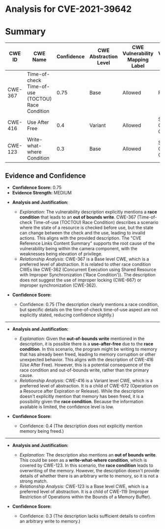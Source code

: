 # Analysis for CVE-2021-39642

# Summary
| CWE ID | CWE Name | Confidence | CWE Abstraction Level | CWE Vulnerability Mapping Label | CWE-Vulnerability Mapping Notes |
|---|---|---|---|---|---|
| CWE-367 | Time-of-check Time-of-use (TOCTOU) Race Condition | 0.75 | Base | Allowed | Primary CWE |
| CWE-416 | Use After Free | 0.4 | Variant | Allowed | Secondary Candidate CWE |
| CWE-123 | Write-what-where Condition | 0.3 | Base | Allowed | Secondary Candidate CWE |

## Evidence and Confidence

*   **Confidence Score:** 0.75
*   **Evidence Strength:** MEDIUM

- **Analysis and Justification:**  
  - *Explanation:* The vulnerability description explicitly mentions a **race condition** that leads to an **out of bounds write**. CWE-367 (Time-of-check Time-of-use (TOCTOU) Race Condition) describes a scenario where the state of a resource is checked before use, but the state can change between the check and the use, leading to invalid actions. This aligns with the provided description. The "CVE Reference Links Content Summary" supports the root cause of the vulnerability being within the camera component, with the weaknesses being elevation of privilege.
  - *Relationship Analysis:* CWE-367 is a Base level CWE, which is a preferred level of abstraction. It is related to other race condition CWEs like CWE-362 (Concurrent Execution using Shared Resource with Improper Synchronization ('Race Condition')). The description does not suggest the use of improper locking (CWE-667) or improper synchronization (CWE-362).

- **Confidence Score:**  
  - Confidence: 0.75 (The description clearly mentions a race condition, but specific details on the time-of-check time-of-use aspect are not explicitly stated, reducing confidence slightly.)

---
- **Analysis and Justification:**
  - *Explanation:* Given the **out-of-bounds write** mentioned in the description, it is possible there is a **use-after-free** due to the **race condition**. In this scenario, the program might be writing to memory that has already been freed, leading to memory corruption or other unexpected behavior. This aligns with the description of CWE-416 (Use After Free). However, this is a potential consequence of the race condition and out-of-bounds write, rather than the primary cause.
  - *Relationship Analysis:* CWE-416 is a Variant level CWE, which is a preferred level of abstraction. It is a child of CWE-672 (Operation on a Resource after Expiration or Release). While the description doesn't explicitly mention that memory has been freed, it is a possibility given the **race condition**. Because the information available is limited, the confidence level is low.

- **Confidence Score:**
  - Confidence: 0.4 (The description does not explicitly mention memory being freed.)

---
- **Analysis and Justification:**
  - *Explanation:* The description also mentions an **out of bounds write**. This could be seen as a **write-what-where condition**, which is covered by CWE-123. In this scenario, the **race condition** leads to overwriting of the memory. However, the description doesn't provide details of whether there is an arbitrary write to memory, so it is not a strong match.
  - *Relationship Analysis:* CWE-123 is a Base level CWE, which is a preferred level of abstraction. It is a child of CWE-119 (Improper Restriction of Operations within the Bounds of a Memory Buffer).

- **Confidence Score:**
  - Confidence: 0.3 (The description lacks sufficient details to confirm an arbitrary write to memory.)